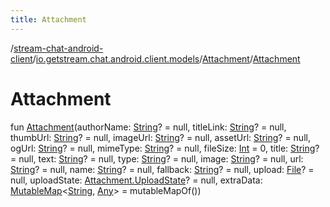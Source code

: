 ```yaml
---
title: Attachment
---
```

/[stream-chat-android-client](../../index.md)/[io.getstream.chat.android.client.models](../index.md)/[Attachment](index.md)/[Attachment](Attachment.md)  
  
  
  
# Attachment  
fun [Attachment](Attachment.md)(authorName: [String](https://kotlinlang.org/api/latest/jvm/stdlib/kotlin/-string/index.html)? = null, titleLink: [String](https://kotlinlang.org/api/latest/jvm/stdlib/kotlin/-string/index.html)? = null, thumbUrl: [String](https://kotlinlang.org/api/latest/jvm/stdlib/kotlin/-string/index.html)? = null, imageUrl: [String](https://kotlinlang.org/api/latest/jvm/stdlib/kotlin/-string/index.html)? = null, assetUrl: [String](https://kotlinlang.org/api/latest/jvm/stdlib/kotlin/-string/index.html)? = null, ogUrl: [String](https://kotlinlang.org/api/latest/jvm/stdlib/kotlin/-string/index.html)? = null, mimeType: [String](https://kotlinlang.org/api/latest/jvm/stdlib/kotlin/-string/index.html)? = null, fileSize: [Int](https://kotlinlang.org/api/latest/jvm/stdlib/kotlin/-int/index.html) = 0, title: [String](https://kotlinlang.org/api/latest/jvm/stdlib/kotlin/-string/index.html)? = null, text: [String](https://kotlinlang.org/api/latest/jvm/stdlib/kotlin/-string/index.html)? = null, type: [String](https://kotlinlang.org/api/latest/jvm/stdlib/kotlin/-string/index.html)? = null, image: [String](https://kotlinlang.org/api/latest/jvm/stdlib/kotlin/-string/index.html)? = null, url: [String](https://kotlinlang.org/api/latest/jvm/stdlib/kotlin/-string/index.html)? = null, name: [String](https://kotlinlang.org/api/latest/jvm/stdlib/kotlin/-string/index.html)? = null, fallback: [String](https://kotlinlang.org/api/latest/jvm/stdlib/kotlin/-string/index.html)? = null, upload: [File](https://developer.android.com/reference/kotlin/java/io/File.html)? = null, uploadState: [Attachment.UploadState](UploadState/index.md)? = null, extraData: [MutableMap](https://kotlinlang.org/api/latest/jvm/stdlib/kotlin.collections/-mutable-map/index.html)&lt;[String](https://kotlinlang.org/api/latest/jvm/stdlib/kotlin/-string/index.html), [Any](https://kotlinlang.org/api/latest/jvm/stdlib/kotlin/-any/index.html)&gt; = mutableMapOf())
